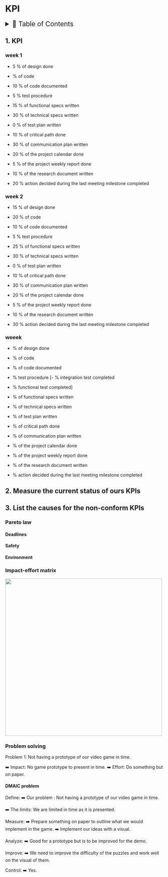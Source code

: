 # KPI

<details>
<summary style="font-size:150%">
  📖 Table of Contents
</summary>

- [KPI](#kpi)
  - [1. KPI](#1-kpi)
    - [week 1](#week-1)
    - [week 2](#week-2)
    - [weeek](#weeek)
  - [2. Measure the current status of ours KPIs](#2-measure-the-current-status-of-ours-kpis)
  - [3. List the causes for the non-conform KPIs](#3-list-the-causes-for-the-non-conform-kpis)
    - [Pareto law](#pareto-law)
      - [Deadlines](#deadlines)
      - [Safety](#safety)
      - [Environment](#environment)
    - [Impact-effort matrix](#impact-effort-matrix)
    - [Problem solving](#problem-solving)
      - [DMAIC problem](#dmaic-problem)

</details>

## 1. KPI

### week 1

- 5 % of design done
- % of code
- 10 % of code documented

- 5 % test procedure

- 15 % of functional specs written
- 30 % of technical specs written
- 0 % of test plan written

- 10 % of critical path done
- 30 % of communication plan written
- 20 % of the project calendar done
- 5 % of the project weekly report done
- 10 % of the research document written

- 20 % action decided during the last meeting milestone completed

### week 2

- 15 % of design done
- 20 % of code
- 10 % of code documented

- 5 % test procedure

- 25 % of functional specs written
- 30 % of technical specs written
- 0 % of test plan written

- 10 % of critical path done
- 30 % of communication plan written
- 20 % of the project calendar done
- 5 % of the project weekly report done
- 10 % of the research document written

- 30 % action decided during the last meeting milestone completed

### weeek

- % of design done
- % of code
- % of code documented

- % test procedure
[- % integration test completed
- % functional test completed]

- % of functional specs written
- % of technical specs written
- % of test plan written

- % of critical path done
- % of communication plan written
- % of the project calendar done
- % of the project weekly report done
- % of the research document written

- % action decided during the last meeting milestone completed

## 2. Measure the current status of ours KPIs

## 3. List the causes for the non-conform KPIs

### Pareto law

#### Deadlines

#### Safety

#### Environment

### Impact-effort matrix

<img src="" width="500">

### Problem solving

Problem 1: Not having a prototype of our video game in time.

➡️ Impact: No game prototype to present in time.
➡️ Effort: Do something but on paper.

#### DMAIC problem

Define:
➡️ Our problem :
Not having a prototype of our video game in time.

➡️ The limits:
We are limited in time as it is presented.

Measure:
➡️ Prepare something on paper to outline what we would implement in the game.
➡️ Implement our ideas with a visual.

Analyze:
➡️ Good for a prototype but is to be improved for the demo.

Improve:
➡️ We need to improve the difficulty of the puzzles and work well on the visual of them.

Control:
➡️ Yes.

<!--Delphine 
statuts et évolution, DMAIC d'un problème que vous avez résolu, problèmes principaux actuels, plan d'action (quoi, qui, quand, efficacement, statuts)
-->